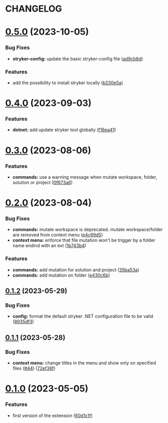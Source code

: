 # CHANGELOG

# [0.5.0](https://github.com/datagone/vscode-stryker-mutator/compare/v0.4.0...v0.5.0) (2023-10-05)


### Bug Fixes

* **stryker-config:** update the basic stryker-config file ([ad9cb8d](https://github.com/datagone/vscode-stryker-mutator/commit/ad9cb8db921e76526b5d0eb943afa08751aaccd2))


### Features

* add the possibility to install stryker locally ([b230e5a](https://github.com/datagone/vscode-stryker-mutator/commit/b230e5a79b9acfab7a9e241e6b5aabcadaea4f3b))

# [0.4.0](https://github.com/datagone/vscode-stryker-mutator/compare/v0.3.0...v0.4.0) (2023-09-03)


### Features

* **dotnet:** add update stryker tool globally ([f16ea41](https://github.com/datagone/vscode-stryker-mutator/commit/f16ea41c9bd5b49e786fa5e75a251953819b112b))

# [0.3.0](https://github.com/datagone/vscode-stryker-mutator/compare/v0.2.0...v0.3.0) (2023-08-06)


### Features

* **commands:** use a warning message when mutate workspace, folder, solution or project ([0f673a6](https://github.com/datagone/vscode-stryker-mutator/commit/0f673a69315dc1021a32b938dfc69378231ed3ae))

# [0.2.0](https://github.com/datagone/vscode-stryker-mutator/compare/v0.1.2...v0.2.0) (2023-08-04)


### Bug Fixes

* **commands:** mutate workspace is deprecated. mutate workspace/folder are removed from context menu ([e4c69d5](https://github.com/datagone/vscode-stryker-mutator/commit/e4c69d5d351a7b77a6cc7fea96e76496d4e45e7a))
* **context menu:** enforce that file mutation won't be trigger by a folder name endind with an ext ([1b743b4](https://github.com/datagone/vscode-stryker-mutator/commit/1b743b4f783e3a6a242c7abf00cb4d9974d7cd82))


### Features

* **commands:** add mutation for solution and project ([35ba53a](https://github.com/datagone/vscode-stryker-mutator/commit/35ba53ac4ef732c4b5fc8c3b75b0510b742f99c9))
* **commands:** add mutation on folder ([e430c6b](https://github.com/datagone/vscode-stryker-mutator/commit/e430c6bdedd9c3e969b4308e85dba1039b0af8d0))

## [0.1.2](https://github.com/datagone/vscode-stryker-mutator/compare/v0.1.1...v0.1.2) (2023-05-29)


### Bug Fixes

* **config:** format the default stryker .NET configuration file to be valid ([8935df3](https://github.com/datagone/vscode-stryker-mutator/commit/8935df3d212c8af3f555ea722bf7a792d2d7bde2))

## [0.1.1](https://github.com/datagone/vscode-stryker-mutator/compare/v0.1.0...v0.1.1) (2023-05-28)


### Bug Fixes

* **context menu:** change titles in the menu and show only on specified files ([#44](https://github.com/datagone/vscode-stryker-mutator/issues/44)) ([72ef36f](https://github.com/datagone/vscode-stryker-mutator/commit/72ef36f9f0ff844a5c957b728aaab0935fef9e23))

# [0.1.0](https://github.com/datagone/vscode-stryker-mutator/compare/v0.0.1...v0.1.0) (2023-05-05)


### Features

* first version of the extension ([60d1c1f](https://github.com/datagone/vscode-stryker-mutator/commit/60d1c1ff91361039f84f6a39db499df577b010e2))

